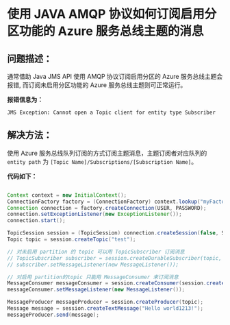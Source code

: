 <properties
                pageTitle="使用 JAVA AMQP 协议如何订阅启用分区功能的 Azure 服务总线主题的消息"
                description="借助 Java JMS API 使用 AMQP 协议订阅启用分区的 Azure 服务总线主题的消息"
                services="service-bus"
                documentationCenter=""
                authors=""
                manager=""
                editor=""
                tags="JAVA,AMQP,Azure 服务总线，主题，队列，分区"/>

<tags
                ms.service="service-bus-aog"
                ms.date="12/15/2016"
                wacn.date="12/15/2016"/>

# 使用 JAVA AMQP 协议如何订阅启用分区功能的 Azure 服务总线主题的消息  

## 问题描述：  

通常借助 Java JMS API 使用 AMQP 协议订阅启用分区的 Azure 服务总线主题会报错, 而订阅未启用分区功能的  Azure 服务总线主题则可正常运行。  

**报错信息为：**  

    JMS Exception: Cannot open a Topic client for entity type Subscriber

## 解决方法：  

使用 Azure 服务总线队列订阅的方式订阅主题消息，主题订阅者对应队列的 `entity path` 为  `[Topic Name]/Subscriptions/[Subscription Name]`。

**代码如下：**  

```java

Context context = new InitialContext();
ConnectionFactory factory = (ConnectionFactory) context.lookup("myFactoryLookup");
Connection connection = factory.createConnection(USER, PASSWORD);
connection.setExceptionListener(new ExceptionListener());
connection.start();

TopicSession session = (TopicSession) connection.createSession(false, Session.AUTO_ACKNOWLEDGE);
Topic topic = session.createTopic("test");

// 对未启用 partition 的 topic 可以用 TopicSubscriber 订阅消息
// TopicSubscriber subscriber = session.createDurableSubscriber(topic, "subscription1");
// subscriber.setMessageListener(new MessageListener());

// 对启用 partition的topic 只能用 MessageConsumer 来订阅消息
MessageConsumer messageConsumer = session.createConsumer(session.createQueue("test/Subscriptions/sub1"));
messageConsumer.setMessageListener(new MessageListener());

MessageProducer messageProducer = session.createProducer(topic);
Message message = session.createTextMessage("Hello world1213!");
messageProducer.send(message);

```
